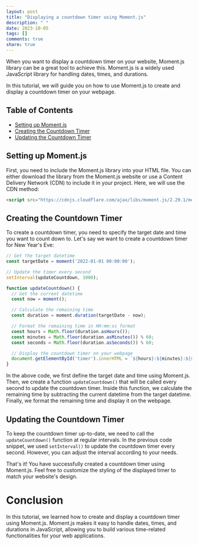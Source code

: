 ```yaml
---
layout: post
title: "Displaying a countdown timer using Moment.js"
description: " "
date: 2023-10-05
tags: []
comments: true
share: true
---
```


When you want to display a countdown timer on your website, Moment.js library can be a great tool to achieve this. Moment.js is a widely used JavaScript library for handling dates, times, and durations.

In this tutorial, we will guide you on how to use Moment.js to create and display a countdown timer on your webpage.

## Table of Contents
- [Setting up Moment.js](#setting-up-momentjs)
- [Creating the Countdown Timer](#creating-the-countdown-timer)
- [Updating the Countdown Timer](#updating-the-countdown-timer)

## Setting up Moment.js
First, you need to include the Moment.js library into your HTML file. You can either download the library from the Moment.js website or use a Content Delivery Network (CDN) to include it in your project. Here, we will use the CDN method:

```html
<script src="https://cdnjs.cloudflare.com/ajax/libs/moment.js/2.29.1/moment.min.js"></script>
```

## Creating the Countdown Timer
To create a countdown timer, you need to specify the target date and time you want to count down to. Let's say we want to create a countdown timer for New Year's Eve:

```javascript
// Get the target datetime
const targetDate = moment('2022-01-01 00:00:00');

// Update the timer every second
setInterval(updateCountdown, 1000);

function updateCountdown() {
  // Get the current datetime
  const now = moment();

  // Calculate the remaining time
  const duration = moment.duration(targetDate - now);

  // Format the remaining time in HH:mm:ss format
  const hours = Math.floor(duration.asHours());
  const minutes = Math.floor(duration.asMinutes()) % 60;
  const seconds = Math.floor(duration.asSeconds()) % 60;

  // Display the countdown timer on your webpage
  document.getElementById('timer').innerHTML = `${hours}:${minutes}:${seconds}`;  
}
```

In the above code, we first define the target date and time using Moment.js. Then, we create a function `updateCountdown()` that will be called every second to update the countdown timer. Inside this function, we calculate the remaining time by subtracting the current datetime from the target datetime. Finally, we format the remaining time and display it on the webpage.

## Updating the Countdown Timer
To keep the countdown timer up-to-date, we need to call the `updateCountdown()` function at regular intervals. In the previous code snippet, we used `setInterval()` to update the countdown timer every second. However, you can adjust the interval according to your needs.

That's it! You have successfully created a countdown timer using Moment.js. Feel free to customize the styling of the displayed timer to match your website's design.

# Conclusion
In this tutorial, we learned how to create and display a countdown timer using Moment.js. Moment.js makes it easy to handle dates, times, and durations in JavaScript, allowing you to build various time-related functionalities for your web applications.